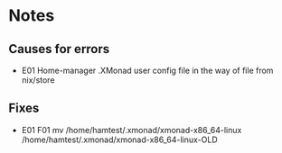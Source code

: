 # Notes
## Causes for errors
 * E01 Home-manager .XMonad user config file in the way of file from nix/store

## Fixes
 * E01 F01  mv /home/hamtest/.xmonad/xmonad-x86_64-linux /home/hamtest/.xmonad/xmonad-x86_64-linux-OLD
